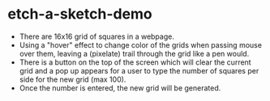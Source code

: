 # etch-a-sketch-demo

* There are 16x16 grid of squares in a webpage.
* Using a "hover" effect to change color of the grids when passing mouse over them, leaving a (pixelate) trail through the grid like a pen would.
* There is a button on the top of the screen which will clear the current grid and a pop up appears for a user to type the number of squares per side for the new grid (max 100).
* Once the number is entered, the new grid will be generated.
